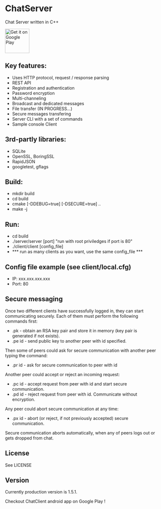 # ChatServer

Chat Server written in C++

<a style="margin-bottom: 0;" href='https://play.google.com/store/apps/details?id=com.orcchg.chatclient'><img alt='Get it on Google Play' src='https://play.google.com/intl/en_us/badges/images/generic/en_badge_web_generic.png' height="80px"/></a>

Key features:
-------------

- Uses HTTP protocol, request / response parsing
- REST API
- Registration and authentication
- Password encryption
- Multi-channeling
- Broadcast and dedicated messages
- File transfer (IN PROGRESS...)
- Secure messages transfering
- Server CLI with a set of commands
- Sample console Client

3rd-partly libraries:
---------------------

- SQLite
- OpenSSL, BoringSSL
- RapidJSON
- googletest, gflags

Build:
------

- mkdir build
- cd build
- cmake [-DDEBUG=true] [-DSECURE=true] ..
- make -j
    
Run:
----

- cd build
- ./server/server [port]       "run with root priviledges if port is 80"
- ./client/client [config_file]
- *** run as many clients as you want, use the same config_file ***
    
Config file example (see client/local.cfg)
------------------------------------------

- IP: xxx.xxx.xxx.xxx
- Port: 80

Secure messaging
----------------

Once two different clients have successfully logged in, they can start communicating securely.
Each of them must perform the following commands first:

- .pk - obtain an RSA key pair and store it in memory (key pair is generated if not exists).
- .pe id - send public key to another peer with id specified.

Then some of peers could ask for secure communication with another peer typing the command:

- .pr id - ask for secure communication to peer with id

Another peer could accept or reject an incoming request:

- .pc id - accept request from peer with id and start secure communication.
- .pd id - reject request from peer with id. Communicate without encryption.

Any peer could abort secure communication at any time:

- .px id - abort (or reject, if not previously accepted) secure communication.

Secure communication aborts automatically, when any of peers logs out or gets dropped from chat.
    
License
-------

See LICENSE

Version
-------

Currently production version is 1.5.1.

Checkout ChatClient android app on Google Play !
